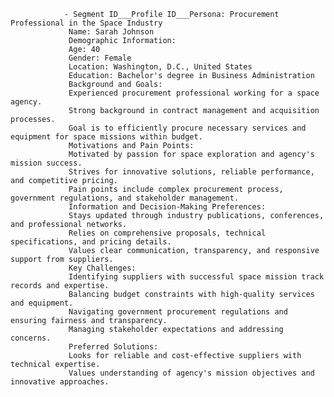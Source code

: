 				- Segment ID___Profile ID___Persona: Procurement Professional in the Space Industry
				 Name: Sarah Johnson
				 Demographic Information:
				 Age: 40
				 Gender: Female
				 Location: Washington, D.C., United States
				 Education: Bachelor's degree in Business Administration
				 Background and Goals:
				 Experienced procurement professional working for a space agency.
				 Strong background in contract management and acquisition processes.
				 Goal is to efficiently procure necessary services and equipment for space missions within budget.
				 Motivations and Pain Points:
				 Motivated by passion for space exploration and agency's mission success.
				 Strives for innovative solutions, reliable performance, and competitive pricing.
				 Pain points include complex procurement process, government regulations, and stakeholder management.
				 Information and Decision-Making Preferences:
				 Stays updated through industry publications, conferences, and professional networks.
				 Relies on comprehensive proposals, technical specifications, and pricing details.
				 Values clear communication, transparency, and responsive support from suppliers.
				 Key Challenges:
				 Identifying suppliers with successful space mission track records and expertise.
				 Balancing budget constraints with high-quality services and equipment.
				 Navigating government procurement regulations and ensuring fairness and transparency.
				 Managing stakeholder expectations and addressing concerns.
				 Preferred Solutions:
				 Looks for reliable and cost-effective suppliers with technical expertise.
				 Values understanding of agency's mission objectives and innovative approaches.



